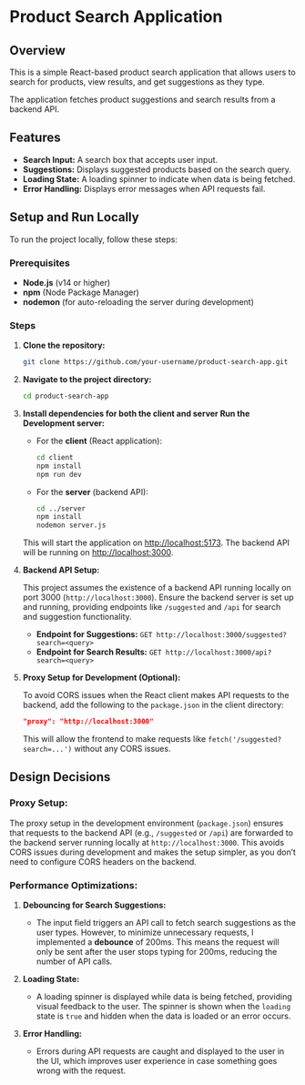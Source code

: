 # Product Search Application

## Overview

This is a simple React-based product search application that allows users to search for products, view results, and get suggestions as they type.

The application fetches product suggestions and search results from a backend API.

## Features
- **Search Input:** A search box that accepts user input.
- **Suggestions:** Displays suggested products based on the search query.
- **Loading State:** A loading spinner to indicate when data is being fetched.
- **Error Handling:** Displays error messages when API requests fail.

## Setup and Run Locally

To run the project locally, follow these steps:

### Prerequisites

- **Node.js** (v14 or higher)
- **npm** (Node Package Manager)
- **nodemon** (for auto-reloading the server during development)

### Steps

1. **Clone the repository:**

    ```bash
    git clone https://github.com/your-username/product-search-app.git
    ```

2. **Navigate to the project directory:**

    ```bash
    cd product-search-app
    ```

3. **Install dependencies for both the client and server Run the Development server:**

    - For the **client** (React application):

      ```bash
      cd client
      npm install
      npm run dev
      ```

    - For the **server** (backend API):

      ```bash
      cd ../server
      npm install
      nodemon server.js
      ```
    This will start the application on [http://localhost:5173](http://localhost:5173/). The backend API will be running on [http://localhost:3000](http://localhost:3000).


4. **Backend API Setup:**

    This project assumes the existence of a backend API running locally on port 3000 (`http://localhost:3000`). Ensure the backend server is set up and running, providing endpoints like `/suggested` and `/api` for search and suggestion functionality.

    - **Endpoint for Suggestions:** `GET http://localhost:3000/suggested?search=<query>`
    - **Endpoint for Search Results:** `GET http://localhost:3000/api?search=<query>`

5. **Proxy Setup for Development (Optional):**

    To avoid CORS issues when the React client makes API requests to the backend, add the following to the `package.json` in the client directory:

    ```json
    "proxy": "http://localhost:3000"
    ```

    This will allow the frontend to make requests like `fetch('/suggested?search=...')` without any CORS issues.

## Design Decisions

### Proxy Setup:
The proxy setup in the development environment (`package.json`) ensures that requests to the backend API (e.g., `/suggested` or `/api`) are forwarded to the backend server running locally at `http://localhost:3000`. This avoids CORS issues during development and makes the setup simpler, as you don’t need to configure CORS headers on the backend.

### Performance Optimizations:
1. **Debouncing for Search Suggestions:** 
   - The input field triggers an API call to fetch search suggestions as the user types. However, to minimize unnecessary requests, I implemented a **debounce** of 200ms. This means the request will only be sent after the user stops typing for 200ms, reducing the number of API calls.
   
2. **Loading State:** 
   - A loading spinner is displayed while data is being fetched, providing visual feedback to the user. The spinner is shown when the `loading` state is `true` and hidden when the data is loaded or an error occurs.

3. **Error Handling:** 
   - Errors during API requests are caught and displayed to the user in the UI, which improves user experience in case something goes wrong with the request.
